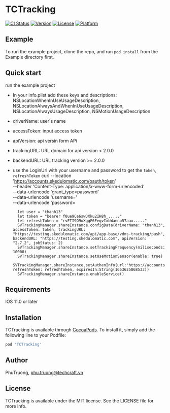 # TCTracking

[![CI Status](https://img.shields.io/travis/PhuTruong/TCTracking.svg?style=flat)](https://travis-ci.org/PhuTruong/TCTracking)
[![Version](https://img.shields.io/cocoapods/v/TCTracking.svg?style=flat)](https://cocoapods.org/pods/TCTracking)
[![License](https://img.shields.io/cocoapods/l/TCTracking.svg?style=flat)](https://cocoapods.org/pods/TCTracking)
[![Platform](https://img.shields.io/cocoapods/p/TCTracking.svg?style=flat)](https://cocoapods.org/pods/TCTracking)

## Example

To run the example project, clone the repo, and run `pod install` from the Example directory first.

## Quick start

run the example project
- In your info.plist add these keys and descriptions: NSLocationWhenInUseUsageDescription, NSLocationAlwaysAndWhenInUseUsageDescription, NSLocationAlwaysUsageDescription, NSMotionUsageDescription
- driverName: user's name
- accessToken: input access token 
- apiVersion: api versin form APi
- trackingURL: URL domain for api version < 2.0.0
- backendURL: URL tracking version >= 2.0.0
- use the LoginUrl with your username and password to get the `token`, `refreshToken`
        curl --location 'https://accounts.skedulomatic.com/oauth/token' \
        --header 'Content-Type: application/x-www-form-urlencoded' \
        --data-urlencode 'grant_type=password' \
        --data-urlencode 'username=<username>' \
        --data-urlencode 'password=<password>
        
        let user = "thanh13"
        let token = "bearer f0ue9Ce6swJXku2IH8h_....."
        let refreshToken = "rvFTI9O9oXggF6FeqvIxbWaeno57aax....."
        SVTrackingManager.shareInstance.configData(driverName: "thanh13", accessToken: token, trackingURL: "https://testing.skedulomatic.com/api/app-base/vdms-tracking/push", backendURL: "https://testing.skedulomatic.com", apiVersion: "2.7.2", jobStatus: 2)
        SVTrackingManager.shareInstance.setTrackingFrequency(miliseconds: 10000)
        SVTrackingManager.shareInstance.setUseMotionSensor(enable: true)
        SVTrackingManager.shareInstance.setAuthenInfo(url:"https://accounts.skedulomatic.com/oauth/token", refreshToken: refreshToken, expiresIn:String(1653625868533))
        SVTrackingManager.shareInstance.enableService()

## Requirements

IOS 11.0 or later

## Installation

TCTracking is available through [CocoaPods](https://cocoapods.org). To install
it, simply add the following line to your Podfile:

```ruby
pod 'TCTracking'
```

## Author

PhuTruong, phu.truong@techcraft.vn

## License

TCTracking is available under the MIT license. See the LICENSE file for more info.
